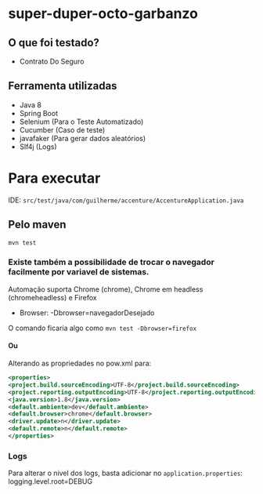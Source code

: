 # super-duper-octo-garbanzo

## O que foi testado?

- Contrato Do Seguro

## Ferramenta utilizadas

- Java 8
- Spring Boot
- Selenium (Para o Teste Automatizado)
- Cucumber (Caso de teste)
- javafaker (Para gerar dados aleatórios)
- Slf4j (Logs)

# Para executar

IDE: `src/test/java/com/guilherme/accenture/AccentureApplication.java`

## Pelo maven

`mvn test`

### Existe também a possibilidade de trocar o navegador facilmente por variavel de sistemas.

Automação suporta Chrome (chrome), Chrome em headless (chromeheadless) e Firefox

- Browser: -Dbrowser=navegadorDesejado

O comando ficaria algo como `mvn test -Dbrowser=firefox`

#### Ou

Alterando as propriedades no pow.xml para:

````xml
<properties>
<project.build.sourceEncoding>UTF-8</project.build.sourceEncoding>
<project.reporting.outputEncoding>UTF-8</project.reporting.outputEncoding>
<java.version>1.8</java.version>
<default.ambiente>dev</default.ambiente>
<default.browser>chrome</default.browser>
<driver.update>n</driver.update>
<default.remote>n</default.remote>
</properties>
````

### Logs

Para alterar o nivel dos logs, basta adicionar no `application.properties`: logging.level.root=DEBUG


